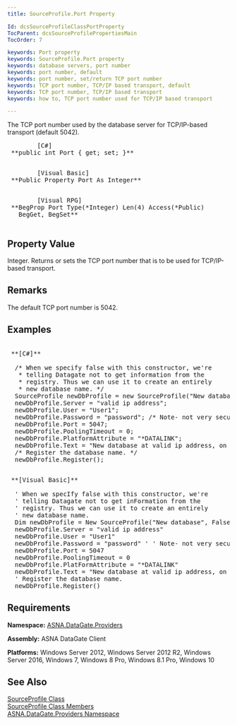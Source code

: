 ```yaml
---
title: SourceProfile.Port Property

Id: dcsSourceProfileClassPortProperty
TocParent: dcsSourceProfilePropertiesMain
TocOrder: 7

keywords: Port property
keywords: SourceProfile.Port property
keywords: database servers, port number
keywords: port number, default
keywords: port number, set/return TCP port number
keywords: TCP port number, TCP/IP based transport, default
keywords: TCP port number, TCP/IP based transport
keywords: how to, TCP port number used for TCP/IP based transport

---
```


The TCP port number used by the database server for TCP/IP-based transport (default 5042). 
<pre class="prettyprint">
        <span class="lang">[C#]</span>
 **public int Port { get; set; }** 
      </pre>
<pre class="prettyprint">
        <span class="lang">[Visual Basic] </span>
 **Public Property Port As Integer** 
      </pre>
<pre class="prettyprint">
        <span class="lang">[Visual RPG]</span>
 **BegProp Port Type(*Integer) Len(4) Access(*Public)<br />   BegGet, BegSet** 
      </pre>

## Property Value

Integer. Returns or sets the TCP port number that is to be used for TCP/IP-based transport. 
## Remarks

The default TCP port number is 5042. 
## Examples

<pre class="prettyprint">
        <span class="lang">
 **[C#]** 
        </span>
  /* When we specify false with this constructor, we're
   * telling Datagate not to get information from the
   * registry. Thus we can use it to create an entirely
   * new database name. */
  SourceProfile newDbProfile = new SourceProfile("New database", false);
  newDbProfile.Server = "valid ip address";
  newDbProfile.User = "User1";
  newDbProfile.Password = "password"; /* Note- not very secure. */
  newDbProfile.Port = 5047;
  newDbProfile.PoolingTimeout = 0;
  newDbProfile.PlatformAttribute = "*DATALINK";
  newDbProfile.Text = "New database at valid ip address, on port 5047.";
  /* Register the database name. */
  newDbProfile.Register();</pre>
<pre class="prettyprint">
        <span class="lang">
 **[Visual Basic]** 
        </span>
  ' When we specIfy false with this constructor, we're
  ' telling Datagate not to get inFormation from the
  ' registry. Thus we can use it to create an entirely
  ' new database name. 
  Dim newDbProfile = New SourceProfile("New database", False)
  newDbProfile.Server = "valid ip address"
  newDbProfile.User = "User1"
  newDbProfile.Password = "password" ' ' Note- not very secure. 
  newDbProfile.Port = 5047
  newDbProfile.PoolingTimeout = 0
  newDbProfile.PlatFormAttribute = "*DATALINK"
  newDbProfile.Text = "New database at valid ip address, on port 5047."
  ' Register the database name.
  newDbProfile.Register()</pre>

## Requirements

**Namespace:** [ASNA.DataGate.Providers](datagate-providers-namespace.html)

<span> **Assembly:** ASNA DataGate Client </span> 

<span /> <span> **Platforms:** Windows Server 2012, Windows Server 2012 R2, Windows Server 2016, Windows 7, Windows 8 Pro, Windows 8.1 Pro, Windows 10</span>
## See Also


[SourceProfile Class](source-profile-class.html)
      <br />
[SourceProfile Class Members](source-profile-members.html)
      <br />
[ASNA.DataGate.Providers Namespace](datagate-providers-namespace.html)

